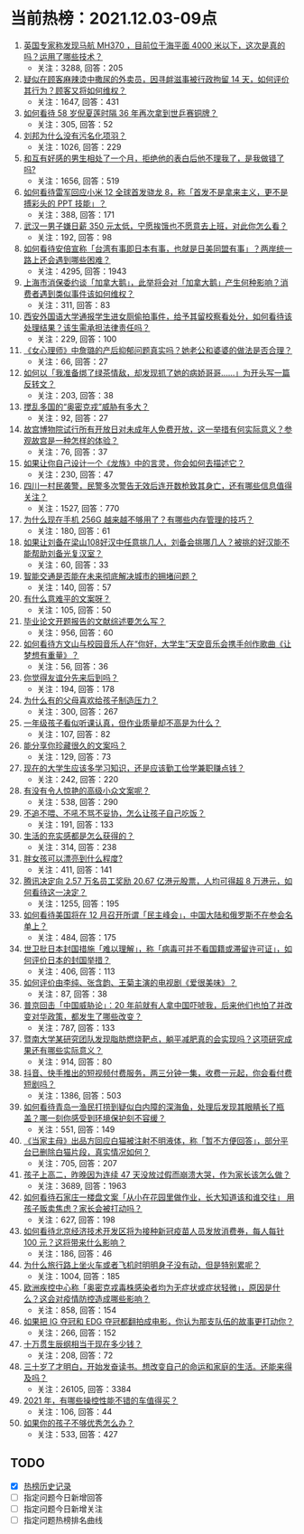 # 当前热榜：2021.12.03-09点
1. [英国专家称发现马航 MH370 ，目前位于海平面 4000 米以下，这次是真的吗？运用了哪些技术？](https://www.zhihu.com/question/503145250)
    * 关注：3288, 回答：205
2. [疑似在顾客麻辣烫中撒尿的外卖员，因寻衅滋事被行政拘留 14 天，如何评价其行为？顾客又将如何维权？](https://www.zhihu.com/question/502928476)
    * 关注：1647, 回答：431
3. [如何看待 58 岁倪夏莲时隔 36 年再次拿到世乒赛铜牌？](https://www.zhihu.com/question/502561742)
    * 关注：305, 回答：52
4. [刘邦为什么没有污名化项羽？](https://www.zhihu.com/question/22086768)
    * 关注：1026, 回答：229
5. [和互有好感的男生相处了一个月，拒绝他的表白后他不理我了，是我做错了吗?](https://www.zhihu.com/question/498521454)
    * 关注：1656, 回答：519
6. [如何看待雷军回应小米 12 全球首发骁龙 8，称「首发不是拿来主义，更不是搏彩头的 PPT 技能」？](https://www.zhihu.com/question/503111653)
    * 关注：388, 回答：171
7. [武汉一男子嫌日薪 350 元太低，宁愿挨饿也不愿意去上班，对此你怎么看？](https://www.zhihu.com/question/503000388)
    * 关注：192, 回答：98
8. [如何看待安倍宣称「台湾有事即日本有事，也就是日美同盟有事」？两岸统一路上还会遇到哪些困难？](https://www.zhihu.com/question/502977874)
    * 关注：4295, 回答：1943
9. [上海市消保委约谈「加拿大鹅」，此举将会对「加拿大鹅」产生何种影响？消费者遇到类似事件该如何维权？](https://www.zhihu.com/question/502910756)
    * 关注：311, 回答：83
10. [西安外国语大学通报学生进女厕偷拍事件，给予其留校察看处分，如何看待该处理结果？该生需承担法律责任吗？](https://www.zhihu.com/question/503089098)
    * 关注：229, 回答：100
11. [《女心理师》中詹璐的产后抑郁问题真实吗？她老公和婆婆的做法是否合理？](https://www.zhihu.com/question/502968434)
    * 关注：66, 回答：27
12. [如何以「我准备绑了绿茶情敌，却发现抓了她的病娇哥哥……」为开头写一篇反转文？](https://www.zhihu.com/question/502845283)
    * 关注：203, 回答：38
13. [搅乱多国的“奥密克戎”威胁有多大？](https://www.zhihu.com/question/502402042)
    * 关注：92, 回答：27
14. [故宫博物院试行所有开放日对未成年人免费开放，这一举措有何实际意义？参观故宫是一种怎样的体验？](https://www.zhihu.com/question/502465022)
    * 关注：76, 回答：37
15. [如果让你自己设计一个《龙族》中的言灵，你会如何去描述它？](https://www.zhihu.com/question/480097992)
    * 关注：230, 回答：47
16. [四川一村民袭警，民警多次警告无效后连开数枪致其身亡，还有哪些信息值得关注？](https://www.zhihu.com/question/503082557)
    * 关注：1527, 回答：770
17. [为什么现在手机 256G 越来越不够用了？有哪些内存管理的技巧？](https://www.zhihu.com/question/501878028)
    * 关注：180, 回答：61
18. [如果让刘备在梁山108好汉中任意挑几人，刘备会挑哪几人？被挑的好汉能不能帮助刘备光复汉室？](https://www.zhihu.com/question/502657026)
    * 关注：60, 回答：33
19. [智能交通是否能在未来彻底解决城市的拥堵问题？](https://www.zhihu.com/question/503002639)
    * 关注：140, 回答：57
20. [有什么意难平的文案呀？](https://www.zhihu.com/question/500861184)
    * 关注：105, 回答：50
21. [毕业论文开题报告的文献综述要怎么写？](https://www.zhihu.com/question/50614658)
    * 关注：956, 回答：60
22. [如何看待方文山与校园音乐人在“你好，大学生”天空音乐会携手创作歌曲《让梦想有重量》？](https://www.zhihu.com/question/503019836)
    * 关注：56, 回答：36
23. [你觉得友谊分先来后到吗？](https://www.zhihu.com/question/501950153)
    * 关注：194, 回答：178
24. [为什么有的父母喜欢给孩子制造压力？](https://www.zhihu.com/question/491870763)
    * 关注：300, 回答：267
25. [一年级孩子看似听课认真，但作业质量却不高是为什么？](https://www.zhihu.com/question/501662110)
    * 关注：107, 回答：82
26. [能分享你珍藏很久的文案吗？](https://www.zhihu.com/question/499467528)
    * 关注：129, 回答：73
27. [现在的大学生应该多学习知识，还是应该勤工俭学兼职赚点钱？](https://www.zhihu.com/question/497825118)
    * 关注：242, 回答：220
28. [有没有令人惊艳的高级小众文案呢？](https://www.zhihu.com/question/492315666)
    * 关注：538, 回答：290
29. [不追不喂、不吼不骂不妥协，怎么让孩子自己吃饭？](https://www.zhihu.com/question/497767242)
    * 关注：191, 回答：133
30. [生活的充实感都是怎么获得的？](https://www.zhihu.com/question/497334084)
    * 关注：314, 回答：238
31. [胖女孩可以漂亮到什么程度?](https://www.zhihu.com/question/358505154)
    * 关注：411, 回答：141
32. [腾讯决定向 2.57 万名员工奖励 20.67 亿港元股票，人均可得超 8 万港元，如何看待这一决定？](https://www.zhihu.com/question/503092400)
    * 关注：1255, 回答：195
33. [如何看待美国将在 12 月召开所谓「民主峰会」，中国大陆和俄罗斯不在参会名单上？](https://www.zhihu.com/question/503105501)
    * 关注：484, 回答：175
34. [世卫批日本封国措施「难以理解」，称「病毒可并不看国籍或滞留许可证」，如何评价日本的封国举措？](https://www.zhihu.com/question/503089630)
    * 关注：406, 回答：113
35. [如何评价由李纯、张含韵、王菊主演的电视剧《爱很美味》？](https://www.zhihu.com/question/501461190)
    * 关注：87, 回答：38
36. [普京回击「中国威胁论」：20 年前就有人拿中国吓唬我，后来他们也怕了并改变对华政策，都发生了哪些改变？](https://www.zhihu.com/question/502847970)
    * 关注：787, 回答：133
37. [暨南大学某研究团队发现脂肪燃烧靶点，躺平减肥真的会实现吗？这项研究成果还有哪些实际意义？](https://www.zhihu.com/question/502863815)
    * 关注：914, 回答：80
38. [抖音、快手推出的短视频付费服务，两三分钟一集，收费一元起，你会看付费短剧吗？](https://www.zhihu.com/question/502836108)
    * 关注：1386, 回答：503
39. [如何看待青岛一渔民打捞到疑似白内障的深海鱼，处理后发现其眼睛长了瓶盖？哪一刻你感受到环境保护刻不容缓？](https://www.zhihu.com/question/502911501)
    * 关注：551, 回答：149
40. [《当家主母》出品方回应白猫被注射不明液体，称「暂不方便回答」，部分平台已删除白猫片段，真实情况如何？](https://www.zhihu.com/question/503068037)
    * 关注：705, 回答：207
41. [孩子上高二，昨晚因为连续 47 天没放过假而崩溃大哭，作为家长该怎么做？](https://www.zhihu.com/question/498773778)
    * 关注：3689, 回答：1963
42. [如何看待石家庄一楼盘文案「从小在花园里做作业，长大知道该和谁交往」 用孩子贩卖焦虑？家长会被打动吗？](https://www.zhihu.com/question/502367399)
    * 关注：627, 回答：198
43. [如何看待北京经济技术开发区将为接种新冠疫苗人员发放消费券，每人每针 100 元？这将带来什么影响？](https://www.zhihu.com/question/502831454)
    * 关注：186, 回答：46
44. [为什么旅行路上坐火车或者飞机时明明身子没有动，但是特别累呢？](https://www.zhihu.com/question/502672201)
    * 关注：1004, 回答：185
45. [欧洲疾控中心称「奥密克戎毒株感染者均为无症状或症状轻微」，原因是什么？这会对疫情防控造成哪些影响？](https://www.zhihu.com/question/502842851)
    * 关注：858, 回答：154
46. [如果把 IG 夺冠和 EDG 夺冠都翻拍成电影，你认为那支队伍的故事更打动你？](https://www.zhihu.com/question/497149618)
    * 关注：266, 回答：152
47. [十万贯生辰纲相当于现在多少钱？](https://www.zhihu.com/question/480523787)
    * 关注：208, 回答：72
48. [三十岁了才明白，开始发奋读书。想改变自己的命运和家庭的生活。还能来得及吗？](https://www.zhihu.com/question/359652140)
    * 关注：26105, 回答：3384
49. [2021 年，有哪些操控性能不错的车值得买？](https://www.zhihu.com/question/498417986)
    * 关注：106, 回答：44
50. [如果你的孩子不够优秀怎么办？](https://www.zhihu.com/question/495763451)
    * 关注：533, 回答：427
## TODO
* [x] [热榜历史记录](hot_history/AllHot.md)
* [ ] 指定问题今日新增回答
* [ ] 指定问题今日新增关注
* [ ] 指定问题热榜排名曲线
